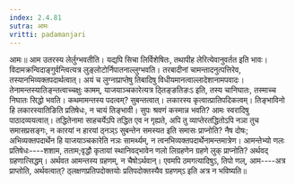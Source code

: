 ```yaml
---
index: 2.4.81
sutra: आमः
vritti: padamanjari
---
```


 आमः॥ आम उतरस्य लेर्लुग्भवतीति। यद्यपि सिचा लिर्विशेषितः, तथापीह लेरित्येवानुवर्तत इति भावः। विदामक्रन्विदाङ्गुर्वन्त्वित्यत्र लुङ्लोटोर्निपातनाल्लुग्भवति। तरबादीनां चामन्तादनुत्पत्तिरेव, तस्यानभिव्यक्तपदार्थत्वात्। अयं च लुग्नाप्राप्तेषु तिबादिषु विधीयमानत्वाल्लादेशानामपवादः। तेनामन्तस्यातिङ्न्तत्वाच्चक्षुः कामम्, याजयाञ्चकारेत्यत्र ठ्तिङ्ङतिङःऽ इति, तस्य चानिघातः, तस्माच्च निघातः सिद्धो भवति। कथमामन्तस्य पदत्वम्? सुबन्तत्वात्। लकारस्य कृत्वात्प्रातिपदिकत्वम्। तिङ्भाविनो हि लकारस्यातिङिति प्रतिषेधः, न चायं तिङ्भावी। सुपः श्रवणं कस्मान्न भवति? आमः स्वरादिषु पाठादव्ययत्वात्। तद्धितेनामा साहचर्येऽपि तद्धित एव न गृह्यते, अपि तु व्याप्तेरतद्धितोऽपि नञा तुच समासप्रसङ्गः, न कारयां न हारयां ठ्नञ्ऽ सुबन्तेन समस्यत इति समासः प्राप्नोति? नैष दोषः; अभिव्यक्तपदार्थेन हि याजयाञ्चकारेति नञः सामर्थ्यम्, न त्वनभिव्यक्तपदार्थेनामन्तमात्रेण। आमन्तेभ्यो णलः प्रतिषेधः----शशाम, तताम;वृद्धौ कृतायां स्थानिवद्भावेन णलो लिग्रहणेन ग्रहणे लुक् प्राप्नोति? अर्थवद् ग्रहणात्सिद्धम्। अर्थवत आमन्तस्य ग्रहणम्, न चैषोऽर्थवान्। एवमपि ठमगत्यादिषुऽ, तिपो णल्, आम----अत्र प्राप्तोति, अर्थवत्वात्? ठ्लक्षणप्रतिपदोक्तयोः प्रतिपदोक्तस्यैव ग्रहणम्ऽ इति अत्र न भविष्यति॥